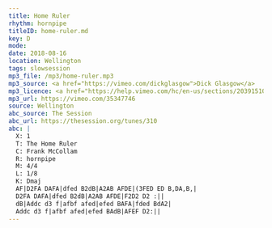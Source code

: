 ```yaml
---
title: Home Ruler
rhythm: hornpipe
titleID: home-ruler.md
key: D
mode:
date: 2018-08-16
location: Wellington
tags: slowsession
mp3_file: /mp3/home-ruler.mp3
mp3_source: <a href="https://vimeo.com/dickglasgow">Dick Glasgow</a>
mp3_licence: <a href="https://help.vimeo.com/hc/en-us/sections/203915108-Fair-Use">Vimeo Fair Use</a>
mp3_url: https://vimeo.com/35347746
source: Wellington
abc_source: The Session
abc_url: https://thesession.org/tunes/310
abc: |
  X: 1
  T: The Home Ruler
  C: Frank McCollam
  R: hornpipe
  M: 4/4
  L: 1/8
  K: Dmaj
  AF|D2FA DAFA|dfed B2dB|A2AB AFDE|(3FED ED B,DA,B,|
  D2FA DAFA|dfed B2dB|A2AB AFDE|F2D2 D2 :||
  dB|Addc d3 f|afbf afed|efed BAFA|fded BdA2|
  Addc d3 f|afbf afed|efed BAdB|AFEF D2:||
---
```

